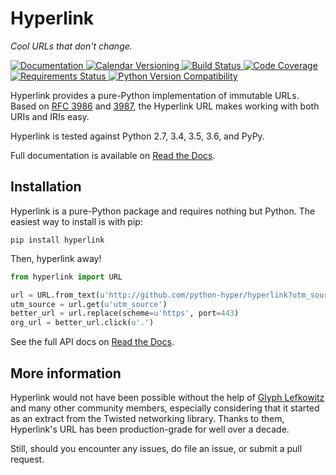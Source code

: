 # Hyperlink

*Cool URLs that don't change.*

<a href="https://hyperlink.readthedocs.io/en/latest/">
    <img src="https://img.shields.io/badge/docs-latest-brightgreen.svg?style=flat" alt="Documentation">
</a>
<a href="http://calver.org">
    <img src="https://img.shields.io/badge/calver-YY.MINOR.MICRO-22bfda.svg" alt="Calendar Versioning">
</a>
<a href="http://travis-ci.org/python-hyper/hyperlink">
    <img src="https://travis-ci.org/python-hyper/hyperlink?branch=master" alt="Build Status">
</a>
<a href="https://codecov.io/github/python-hyper/hyperlink/coverage.svg?branch=master">
    <img src="https://codecov.io/github/python-hyper/hyperlink?branch=master" alt="Code Coverage">
</a>
<a href="https://requires.io/github/python-hyper/hyperlink/requirements.svg?branch=master">
    <img src="https://requires.io/github/python-hyper/hyperlink/requirements/?branch=master" alt="Requirements Status">
</a>
<a href="https://pypi.org/project/hyperlink/">
    <img src="https://img.shields.io/pypi/v/boltons.svg" alt="Python Version Compatibility">
</a>

Hyperlink provides a pure-Python implementation of immutable
URLs. Based on [RFC 3986][rfc3986] and [3987][rfc3987], the Hyperlink URL
makes working with both URIs and IRIs easy.

Hyperlink is tested against Python 2.7, 3.4, 3.5, 3.6, and PyPy.

Full documentation is available on [Read the Docs][docs].

[rfc3986]: https://tools.ietf.org/html/rfc3986
[rfc3987]: https://tools.ietf.org/html/rfc3987
[docs]: http://hyperlink.readthedocs.io/en/latest/

## Installation

Hyperlink is a pure-Python package and requires nothing but
Python. The easiest way to install is with pip:

```
pip install hyperlink
```

Then, hyperlink away!

```python
from hyperlink import URL

url = URL.from_text(u'http://github.com/python-hyper/hyperlink?utm_source=README')
utm_source = url.get(u'utm_source')
better_url = url.replace(scheme=u'https', port=443)
org_url = better_url.click(u'.')
```

See the full API docs on [Read the Docs][docs].

## More information

Hyperlink would not have been possible without the help of
[Glyph Lefkowitz](https://glyph.twistedmatrix.com/) and many other
community members, especially considering that it started as an
extract from the Twisted networking library. Thanks to them,
Hyperlink's URL has been production-grade for well over a decade.

Still, should you encounter any issues, do file an issue, or submit a
pull request.
